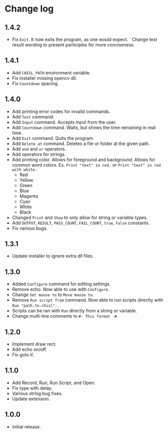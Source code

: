 # Change log

## 1.4.2
- Fix `Exit`. It now exits the program, as one would expect.
` Change test result wording to present participles for more conciseness.

## 1.4.1
- Add `CHISL_PATH` environment variable.
- Fix installer missing opencv dll.
- Fix `Countdown` spacing.

## 1.4.0
- Add printing error codes for invalid commands.
- Add `Test` command.
- Add `Input` command. Accepts input from the user.
- Add `Countdown` command. Waits, but shows the time remaining in real time.
- Add `Exit` command. Quits the program.
- Add `Delete at` command. Deletes a file or folder at the given path.
- Add `and` and `or` operators.
- Add operators for strings.
- Add printing color. Allows for foreground and background. Allows for common word colors. Ex. `Print "text" in red.` or `Print "text" in red with white.`
  - Red
  - Yellow
  - Green
  - Blue
  - Magenta
  - Cyan
  - White
  - Black
- Changed `Print` and `Show` to only allow for string or variable types.
- Add `OUTPUT`, `RESULT`, `PASS_COUNT`, `FAIL_COUNT`, `true`, `false` constants.
- Fix various bugs.

## 1.3.1
- Update installer to ignore extra dll files.

## 1.3.0
- Added `Configure` command for editing settings.
- Remove echo. Now able to use with `Configure`.
- Change `Set mouse to` to `Move mouse to`.
- Remove `Run script from` command. Now able to run scripts directly with `Run "path.to.chisl".`.
- Scripts can be ran with `Run` directly from a string or variable.
- Change multi-line comments to `#- This format -#`.

## 1.2.0
- Implement draw rect.
- Add echo on/off.
- Fix goto if.

## 1.1.0
- Add Record, Run, Run Script, and Open.
- Fix type with delay.
- Various string bug fixes.
- Update extension.

## 1.0.0
- Initial release.